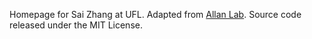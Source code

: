 Homepage for Sai Zhang at UFL. Adapted from [Allan Lab][allan]. Source code released under the MIT License.

[allan]: https://github.com/mpa139/allanlab
